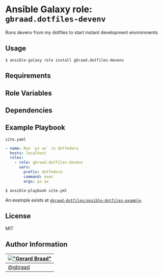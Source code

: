 Ansible Galaxy role: `gbraad.dotfiles-devenv`
=============================================

Runs devenv from my dotfiles to start instant development environments


## Usage

```shell
$ ansible-galaxy role install gbraad.dotfiles-devenv
```

## Requirements


## Role Variables



## Dependencies


## Example Playbook

`site.yaml`
```yaml
- name: Run `ps ax` in dotfedora
  hosts: localhost
  roles:
    - role: gbraad.dotfiles-devenv
      vars:
        prefix: dotfedora
        command: exec
        args: ps ax
```

```shell
$ ansible-playbook site.yml 
```

An example exists at [`gbraad-dotfiles/ansible-dotfiles-example`](https://github.com/gbraad-dotfiles/ansible-dotfiles-example/).


## License

MIT


## Author Information

| [!["Gerard Braad"](http://gravatar.com/avatar/e466994eea3c2a1672564e45aca844d0.png?s=60)](http://gbraad.nl "Gerard Braad <me@gbraad.nl>") |
|---|
| [@gbraad](https://gbraad.nl/social) |
